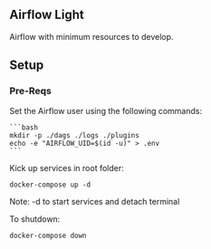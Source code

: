 ## Airflow Light

Airflow with minimum resources to develop.

## Setup

### Pre-Reqs

Set the Airflow user using the following commands:

    ```bash
    mkdir -p ./dags ./logs ./plugins
    echo -e "AIRFLOW_UID=$(id -u)" > .env
    ```

Kick up services in root folder:

    docker-compose up -d

Note: -d to start services and detach terminal

To shutdown:

    docker-compose down

    